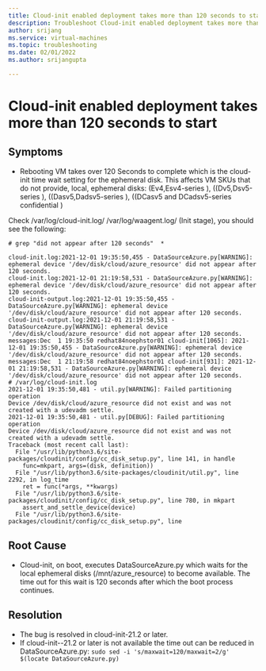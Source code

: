 ```yaml
---
title: Cloud-init enabled deployment takes more than 120 seconds to start| Microsoft Docs
description: Troubleshoot Cloud-init enabled deployment takes more than 120 seconds to start
author: srijang
ms.service: virtual-machines
ms.topic: troubleshooting
ms.date: 02/01/2022
ms.author: srijangupta

---
```


# Cloud-init enabled deployment takes more than 120 seconds to start

## Symptoms

-	Rebooting VM takes over 120 Seconds to complete which is the cloud-init time wait setting for the ephemeral disk. This affects VM SKUs that do not provide, local, ephemeral disks:  (Ev4,Esv4-series ), ((Dv5,Dsv5-series ), ((Dasv5,Dadsv5-series ), ((DCasv5 and DCadsv5-series confidential )

Check /var/log/cloud-init.log/ /var/log/waagent.log/ (Init stage), you should see the following:

```
# grep "did not appear after 120 seconds"  *

cloud-init.log:2021-12-01 19:35:50,455 - DataSourceAzure.py[WARNING]: ephemeral device '/dev/disk/cloud/azure_resource' did not appear after 120 seconds.
cloud-init.log:2021-12-01 21:19:58,531 - DataSourceAzure.py[WARNING]: ephemeral device '/dev/disk/cloud/azure_resource' did not appear after 120 seconds.
cloud-init-output.log:2021-12-01 19:35:50,455 - DataSourceAzure.py[WARNING]: ephemeral device '/dev/disk/cloud/azure_resource' did not appear after 120 seconds.
cloud-init-output.log:2021-12-01 21:19:58,531 - DataSourceAzure.py[WARNING]: ephemeral device '/dev/disk/cloud/azure_resource' did not appear after 120 seconds.
messages:Dec  1 19:35:50 redhat84noephstor01 cloud-init[1065]: 2021-12-01 19:35:50,455 - DataSourceAzure.py[WARNING]: ephemeral device '/dev/disk/cloud/azure_resource' did not appear after 120 seconds.
messages:Dec  1 21:19:58 redhat84noephstor01 cloud-init[931]: 2021-12-01 21:19:58,531 - DataSourceAzure.py[WARNING]: ephemeral device '/dev/disk/cloud/azure_resource' did not appear after 120 seconds.
# /var/log/cloud-init.log
2021-12-01 19:35:50,481 - util.py[WARNING]: Failed partitioning operation
Device /dev/disk/cloud/azure_resource did not exist and was not created with a udevadm settle.
2021-12-01 19:35:50,481 - util.py[DEBUG]: Failed partitioning operation
Device /dev/disk/cloud/azure_resource did not exist and was not created with a udevadm settle.
Traceback (most recent call last):
  File "/usr/lib/python3.6/site-packages/cloudinit/config/cc_disk_setup.py", line 141, in handle
    func=mkpart, args=(disk, definition))
  File "/usr/lib/python3.6/site-packages/cloudinit/util.py", line 2292, in log_time
    ret = func(*args, **kwargs)
  File "/usr/lib/python3.6/site-packages/cloudinit/config/cc_disk_setup.py", line 780, in mkpart
    assert_and_settle_device(device)
  File "/usr/lib/python3.6/site-packages/cloudinit/config/cc_disk_setup.py", line 

```

## Root Cause
- Cloud-init, on boot, executes DataSourceAzure.py which waits for the local ephemeral disks (/mnt/azure_resource) to become available. The time out for this wait is 120 seconds after which the boot process continues.


## Resolution
- The bug is resolved in cloud-init-21.2 or later.
- If cloud-init--21.2 or later is not available the time out can be reduced in DataSourceAzure.py: ` sudo sed -i 's/maxwait=120/maxwait=2/g' $(locate DataSourceAzure.py) `

